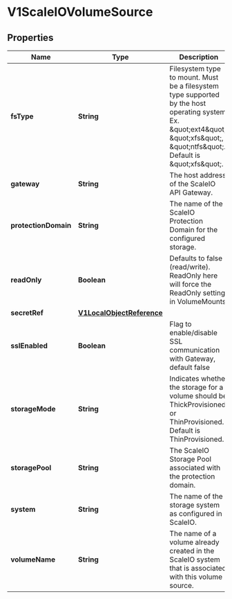 
# V1ScaleIOVolumeSource

## Properties
Name | Type | Description | Notes
------------ | ------------- | ------------- | -------------
**fsType** | **String** | Filesystem type to mount. Must be a filesystem type supported by the host operating system. Ex. \&quot;ext4\&quot;, \&quot;xfs\&quot;, \&quot;ntfs\&quot;. Default is \&quot;xfs\&quot;. |  [optional]
**gateway** | **String** | The host address of the ScaleIO API Gateway. | 
**protectionDomain** | **String** | The name of the ScaleIO Protection Domain for the configured storage. |  [optional]
**readOnly** | **Boolean** | Defaults to false (read/write). ReadOnly here will force the ReadOnly setting in VolumeMounts. |  [optional]
**secretRef** | [**V1LocalObjectReference**](V1LocalObjectReference.md) |  | 
**sslEnabled** | **Boolean** | Flag to enable/disable SSL communication with Gateway, default false |  [optional]
**storageMode** | **String** | Indicates whether the storage for a volume should be ThickProvisioned or ThinProvisioned. Default is ThinProvisioned. |  [optional]
**storagePool** | **String** | The ScaleIO Storage Pool associated with the protection domain. |  [optional]
**system** | **String** | The name of the storage system as configured in ScaleIO. | 
**volumeName** | **String** | The name of a volume already created in the ScaleIO system that is associated with this volume source. |  [optional]



